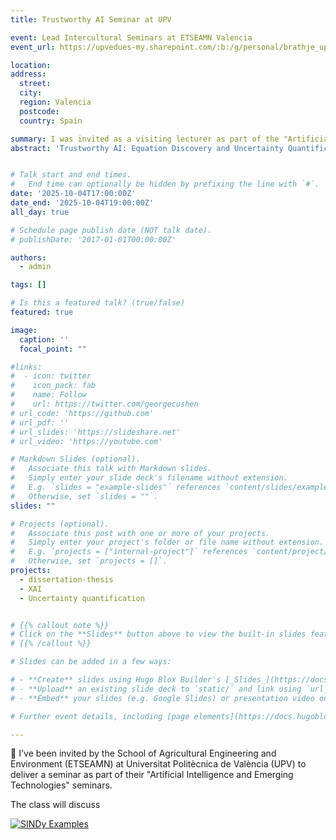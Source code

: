 ```yaml
---
title: Trustworthy AI Seminar at UPV

event: Lead Intercultural Seminars at ETSEAMN Valencia
event_url: https://upvedues-my.sharepoint.com/:b:/g/personal/brathje_upv_edu_es/EQWN2_w3sT9HrHoBNMXhQisBOvmuJwt9bPSY937uQ4qICw

location:
address:
  street: 
  city: 
  region: Valencia 
  postcode: 
  country: Spain

summary: I was invited as a visiting lecturer as part of the "Artificial Intelligence and Emerging Technologies" seminars
abstract: 'Trustworthy AI: Equation Discovery and Uncertainty Quantification from Data.'


# Talk start and end times.
#   End time can optionally be hidden by prefixing the line with `#`.
date: '2025-10-04T17:00:00Z'
date_end: '2025-10-04T19:00:00Z'
all_day: true

# Schedule page publish date (NOT talk date).
# publishDate: '2017-01-01T00:00:00Z'

authors:
  - admin

tags: []

# Is this a featured talk? (true/false)
featured: true

image:
  caption: ''
  focal_point: ""

#links:
#  - icon: twitter
#    icon_pack: fab
#    name: Follow
#    url: https://twitter.com/georgecushen
# url_code: 'https://github.com'
# url_pdf: ''
# url_slides: 'https://slideshare.net'
# url_video: 'https://youtube.com'

# Markdown Slides (optional).
#   Associate this talk with Markdown slides.
#   Simply enter your slide deck's filename without extension.
#   E.g. `slides = "example-slides"` references `content/slides/example-slides.md`.
#   Otherwise, set `slides = ""`.
slides: ""

# Projects (optional).
#   Associate this post with one or more of your projects.
#   Simply enter your project's folder or file name without extension.
#   E.g. `projects = ["internal-project"]` references `content/project/deep-learning/index.md`.
#   Otherwise, set `projects = []`.
projects:
  - dissertation-thesis
  - XAI
  - Uncertainty quantification


# {{% callout note %}}
# Click on the **Slides** button above to view the built-in slides feature.
# {{% /callout %}}

# Slides can be added in a few ways:

# - **Create** slides using Hugo Blox Builder's [_Slides_](https://docs.hugoblox.com/reference/content-types/) feature and link using `slides` parameter in the front matter of the talk file
# - **Upload** an existing slide deck to `static/` and link using `url_slides` parameter in the front matter of the talk file
# - **Embed** your slides (e.g. Google Slides) or presentation video on this page using [shortcodes](https://docs.hugoblox.com/reference/markdown/).

# Further event details, including [page elements](https://docs.hugoblox.com/reference/markdown/) such as image galleries, can be added to the body of this page.

---
```


🌱 I've been invited by the School of Agricultural Engineering and Environment (ETSEAMN) at Universitat Politècnica de València (UPV) to deliver a seminar as part of their "Artificial Intelligence and Emerging Technologies" seminars.

The class will discuss 


[![SINDy Examples](https://colab.research.google.com/assets/colab-badge.svg)](https://colab.research.google.com/drive/1hA10q1uH6IQTrP9Fl4rM1oPMW6YX1j6o)



